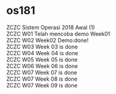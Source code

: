 # os181
ZCZC Sistem Operasi 2018 Awal (1) <br />
ZCZC W01 Telah mencoba demo Week01 <br />
ZCZC W02 Week02 Demo:done! <br />
ZCZC W03 Week 03 is done <br />
ZCZC W04 Week 04 is done <br />
ZCZC W05 Week 05 is done <br />
ZCZC W06 Week 06 is done <br />
ZCZC W07 Week 07 is done <br />
ZCZC W07 Week 08 is done <br />
ZCZC W07 Week 09 is done <br />
